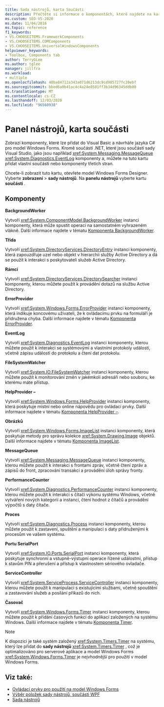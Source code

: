 ```yaml
---
title: Sada nástrojů, karta Součásti
description: Přečtěte si informace o komponentách, které najdete na kartě komponenty v okně panelu nástrojů.
ms.custom: SEO-VS-2020
ms.date: 11/04/2016
ms.topic: reference
f1_keywords:
- VS.CHOOSEITEMS.FrameworkComponents
- VS.CHOOSEITEMS.COMComponents
- VS.CHOOSEITEMS.UniversalWindowsComponents
helpviewer_keywords:
- Toolbox, Components tab
author: TerryGLee
ms.author: tglee
manager: jillfra
ms.workload:
- multiple
ms.openlocfilehash: 40ba84712a343a071d6213dc9cd985727fc20ebf
ms.sourcegitcommit: bbed6a0b41ac4c4a24e8581ff3b34d96345ddb00
ms.translationtype: MT
ms.contentlocale: cs-CZ
ms.lasthandoff: 12/03/2020
ms.locfileid: "96560938"
---
```

# <a name="toolbox-components-tab"></a>Panel nástrojů, karta součásti

Zobrazí komponenty, které lze přidat do Visual Basic a návrháře jazyka C# pro model Windows Forms. Kromě součástí .NET, které jsou součástí sady Visual Studio, jako jsou například <xref:System.Messaging.MessageQueue> <xref:System.Diagnostics.EventLog> komponenty a, můžete na tuto kartu přidat vlastní součásti nebo komponenty třetích stran.

Chcete-li zobrazit tuto kartu, otevřete model Windows Forms Designer. Vyberte **zobrazení**  >  **sady nástrojů**. Na **panelu nástrojů** vyberte kartu **součásti** .

## <a name="components"></a>Komponenty

**BackgroundWorker**

Vytvoří <xref:System.ComponentModel.BackgroundWorker> instanci komponenty, která může spustit operaci na samostatném vyhrazeném vlákně. Další informace najdete v tématu [Komponenta BackgroundWorker](/dotnet/framework/winforms/controls/backgroundworker-component).

**Třída**

Vytvoří <xref:System.DirectoryServices.DirectoryEntry> instanci komponenty, která zapouzdřuje uzel nebo objekt v hierarchii služby Active Directory a dá se použít k interakci s poskytovateli služeb Active Directory.

**Rámci**

Vytvoří <xref:System.DirectoryServices.DirectorySearcher> instanci komponenty, kterou můžete použít k provádění dotazů na službu Active Directory.

**ErrorProvider**

Vytvoří <xref:System.Windows.Forms.ErrorProvider> instanci komponenty, která indikuje koncovému uživateli, že k ovládacímu prvku na formuláři je přidružena chyba. Další informace najdete v tématu [Komponenta ErrorProvider](/dotnet/framework/winforms/controls/errorprovider-component-windows-forms).

**EventLog**

Vytvoří <xref:System.Diagnostics.EventLog> instanci komponenty, kterou můžete použít k interakci se systémovými a vlastními protokoly událostí, včetně zápisu událostí do protokolu a čtení dat protokolu.

**FileSystemWatcher**

Vytvoří <xref:System.IO.FileSystemWatcher> instanci komponenty, kterou můžete použít k monitorování změn v jakémkoli adresáři nebo souboru, ke kterému máte přístup.

**HelpProvider –**

Vytvoří <xref:System.Windows.Forms.HelpProvider> instanci komponenty, která poskytuje místní nebo online nápovědu pro ovládací prvky. Další informace najdete v tématu [Komponenta HelpProvider –](/dotnet/framework/winforms/controls/helpprovider-component-windows-forms).

**Obrázků**

Vytvoří <xref:System.Windows.Forms.ImageList> instanci komponenty, která poskytuje metody pro správu kolekce <xref:System.Drawing.Image> objektů. Další informace najdete v tématu [Komponenta ImageList](/dotnet/framework/winforms/controls/imagelist-component-windows-forms).

**MessageQueue**

Vytvoří <xref:System.Messaging.MessageQueue> instanci komponenty, kterou můžete použít k interakci s frontami zpráv, včetně čtení zpráv a zápisů do front, zpracování transakcí a provádění úloh správy fronty.

**PerformanceCounter**

Vytvoří <xref:System.Diagnostics.PerformanceCounter> instanci komponenty, kterou můžete použít k interakci s čítači výkonu systému Windows, včetně vytváření nových kategorií a instancí, čtení hodnot z čítačů a provádění výpočtů s daty čítače.

**Proces**

Vytvoří <xref:System.Diagnostics.Process> instanci komponenty, kterou můžete použít k zastavení, spuštění a manipulaci s daty přidruženými k procesům ve vašem systému.

**Portu SerialPort**

Vytvoří <xref:System.IO.Ports.SerialPort> instanci komponenty, která poskytuje synchronní a vstupně-výstupní operace řízené událostmi, přístup k stavům PIN a přerušení a přístup k vlastnostem sériového ovladače.

**ServiceController**

Vytvoří <xref:System.ServiceProcess.ServiceController> instanci komponenty, kterou můžete použít k manipulaci s existujícími službami, včetně spouštění a zastavování služeb a posílání příkazů do nich.

**Časovač**

Vytvoří <xref:System.Windows.Forms.Timer> instanci komponenty, kterou můžete použít k přidání časových funkcí do aplikací založených na systému Windows. Další informace najdete v tématu [Komponenta Timer](/dotnet/framework/winforms/controls/timer-component-windows-forms).

> [!NOTE]
> K dispozici je také systém založený <xref:System.Timers.Timer> na systému, který lze přidat do **sady nástrojů** <xref:System.Timers.Timer> , což je optimalizováno pro serverové aplikace a model Windows Forms <xref:System.Windows.Forms.Timer> je nejvhodnější pro použití v model Windows Forms.

## <a name="see-also"></a>Viz také:

- [Ovládací prvky pro použití na model Windows Forms](/dotnet/framework/winforms/controls/controls-to-use-on-windows-forms)
- [Výběr položek sady nástrojů, součásti WPF](choose-toolbox-items-wpf-components.md)
- [Sada nástrojů](../../ide/reference/toolbox.md)
